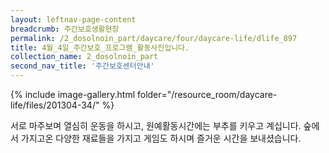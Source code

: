 ```yaml
--- 
layout: leftnav-page-content 
breadcrumb: 주간보호생활현장 
permalink: /2_dosolnoin_part/daycare/four/daycare-life/dlife_897
title: 4월_4일_주간보호_프로그램_활동사진입니다.
collection_name: 2_dosolnoin_part
second_nav_title: '주간보호센터안내' 
---
```

{% include image-gallery.html folder="/resource_room/daycare-life/files/201304-34/" %}





서로 마주보며 열심히 운동을 하시고, 원예활동시간에는 부추를 키우고 계십니다.
숲에서 가지고온 다양한 재료들을 가지고 게임도 하시며 즐거운 시간을 보내셨습니다.